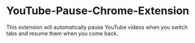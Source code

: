 # YouTube-Pause-Chrome-Extension
This extension will automatically pause YouTube videos when you switch tabs and resume them when you come back.
